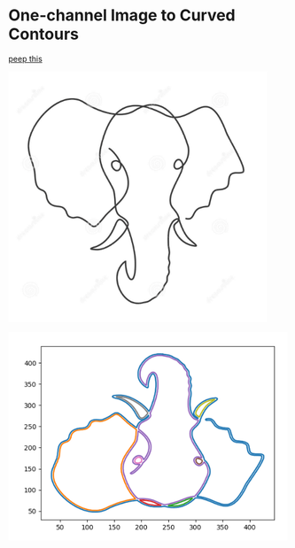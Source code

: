# One-channel Image to Curved Contours

[peep this](http://freeconnection.blogspot.com/2013/07/vectorize-image-with-python-scikit-image.html)

![edge-detected elephant](elephant.png)

![results of first attempt](result1.png)

